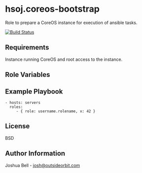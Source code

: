 hsoj.coreos-bootstrap
=========

Role to prepare a CoreOS instance for execution of ansible tasks.

[![Build Status](https://travis-ci.org/hsoj/coreos-bootstrap.svg?branch=master)](https://travis-ci.org/hsoj/coreos-bootstrap)


Requirements
------------

Instance running CoreOS and root access to the instance.

Role Variables
--------------


Example Playbook
----------------

    - hosts: servers
      roles:
         - { role: username.rolename, x: 42 }

License
-------

BSD

Author Information
------------------

Joshua Bell - <josh@outsideorbit.com>
